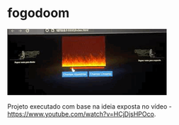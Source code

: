 # fogodoom

![Demonstração GIF](https://github.com/dscsouza/fogodoom/blob/59c487a7b9310dbb4e46560fac73c60b14136b6d/GIF-2022-06-09-11-37-05.gif)

Projeto executado com base na ideia exposta no vídeo - https://www.youtube.com/watch?v=HCjDjsHPOco.
